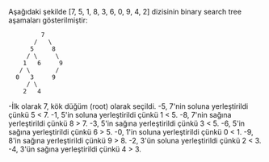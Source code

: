 Aşağıdaki şekilde [7, 5, 1, 8, 3, 6, 0, 9, 4, 2] dizisinin binary search tree aşamaları gösterilmiştir:

             7
           /   \
          5     8
         / \     \
        1   6     9
       / \       /
      0   3     9
         / \
        2   4


-İlk olarak 7, kök düğüm (root) olarak seçildi.
-5, 7'nin soluna yerleştirildi çünkü 5 < 7.
-1, 5'in soluna yerleştirildi çünkü 1 < 5.
-8, 7'nin sağına yerleştirildi çünkü 8 > 7.
-3, 5'in sağına yerleştirildi çünkü 3 < 5.
-6, 5'in sağına yerleştirildi çünkü 6 > 5.
-0, 1'in soluna yerleştirildi çünkü 0 < 1.
-9, 8'in sağına yerleştirildi çünkü 9 > 8.
-2, 3'ün soluna yerleştirildi çünkü 2 < 3.
-4, 3'ün sağına yerleştirildi çünkü 4 > 3.
